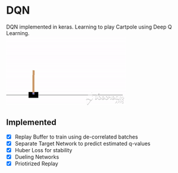 # DQN
DQN implemented in keras. Learning to play Cartpole using Deep Q Learning.</br>
![](ezgif.com-video-to-gif.gif)
## Implemented

- [x] Replay Buffer to train using de-correlated batches
- [x] Separate Target Network to predict estimated q-values
- [x] Huber Loss for stability
- [x] Dueling Networks
- [x] Priotirized Replay
